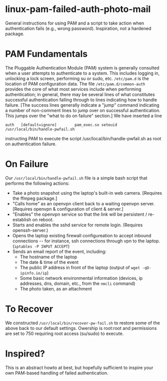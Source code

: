 # linux-pam-failed-auth-photo-mail
General instructions for using PAM and a script to take action when authentication fails (e.g., wrong password). Inspiration, not a hardened package.

# PAM Fundamentals
The Pluggable Authentication Module (PAM) system is generally consulted when a user attempts to authenticate to a system. This includes logging in, unlocking a lock screen, performing su or sudo, etc. `/etc/pam.d` is the location of PAM configuration data. The file `/etc/pam.d/common-auth` provides the core of what most services include when performing authentication; in general, there may be several lines of what constitutes successful authentication falling through to lines indicating how to handle failure. [The success lines generally indicate a "jump" command indicating a number of non-comment lines to jump over on successful authentication. This jumps over the "what to do on failure" section.]  We have inserted a line 

`auth	[default=ignore]		pam_exec.so seteuid /usr/local/bin/handle-pwfail.sh`

instructing PAM to execute the script /usr/local/bin/handle-pwfail.sh as root on authentication failure.

# On Failure
Our `/usr/local/bin/handle-pwfail.sh` file is a simple bash script that performs the following actions:
* Take a photo snapshot using the laptop's built-in web camera. [Requires the ffmpeg package.]
* "Calls home" as an openvpn client back to a waiting openvpn server. [Requires openvpn & configuration of client & server.]
* "Enables" the openvpn service so that the link will be persistent / re-establish on reboot.
* Starts and enables the sshd service for remote login. (Requires openssh-server.)
* Opens the laptop existing firewall configureation to accept inbound connections -- for instance, ssh connections through vpn to the laptop. (`iptables -P INPUT ACCEPT`)
* Sends an email report of the event, including:
  * The hostname of the laptop
  * The date & time of the event
  * The public IP address in front of the laptop (output of `wget -qO- ipinfo.io/ip`)
  * Some basic network environmental information (devices, ip addresses, dns, domain, etc., from the `nmcli` command)
  * The photo taken, as an attachment

# To Recover
We constructed `/usr/local/bin/recover-pw-fail.sh` to restore some of the above back to our default settings. Owership is root:root and permissions are set to 750 requiring root access (su/sudo) to execute.

# Inspired?
This is an abstract howto at best, but hopefully sufficient to inspire your own PAM-based handling of failed authentication.
